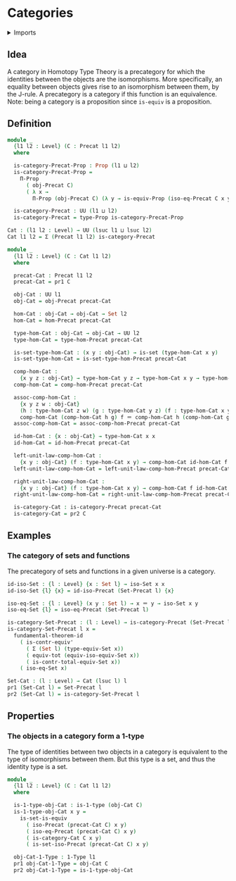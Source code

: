 #  Categories

<details><summary>Imports</summary>
```agda
module category-theory.categories where
open import category-theory.isomorphisms-precategories
open import category-theory.precategories
open import foundation.1-types
open import foundation.contractible-types
open import foundation.dependent-pair-types
open import foundation.equivalences
open import foundation.functions
open import foundation.functoriality-dependent-pair-types
open import foundation.fundamental-theorem-of-identity-types
open import foundation.identity-types
open import foundation.isomorphisms-of-sets
open import foundation.propositions
open import foundation.sets
open import foundation.universe-levels
```
</details>

## Idea

A category in Homotopy Type Theory is a precategory for which the identities between the objects are the isomorphisms. More specifically, an equality between objects gives rise to an isomorphism between them, by the J-rule. A precategory is a category if this function is an equivalence. Note: being a category is a proposition since `is-equiv` is a proposition.

## Definition

```agda
module _
  {l1 l2 : Level} (C : Precat l1 l2)
  where

  is-category-Precat-Prop : Prop (l1 ⊔ l2)
  is-category-Precat-Prop =
    Π-Prop
      ( obj-Precat C)
      ( λ x →
        Π-Prop (obj-Precat C) (λ y → is-equiv-Prop (iso-eq-Precat C x y)))

  is-category-Precat : UU (l1 ⊔ l2)
  is-category-Precat = type-Prop is-category-Precat-Prop

Cat : (l1 l2 : Level) → UU (lsuc l1 ⊔ lsuc l2)
Cat l1 l2 = Σ (Precat l1 l2) is-category-Precat

module _
  {l1 l2 : Level} (C : Cat l1 l2)
  where

  precat-Cat : Precat l1 l2
  precat-Cat = pr1 C

  obj-Cat : UU l1
  obj-Cat = obj-Precat precat-Cat

  hom-Cat : obj-Cat → obj-Cat → Set l2
  hom-Cat = hom-Precat precat-Cat

  type-hom-Cat : obj-Cat → obj-Cat → UU l2
  type-hom-Cat = type-hom-Precat precat-Cat

  is-set-type-hom-Cat : (x y : obj-Cat) → is-set (type-hom-Cat x y)
  is-set-type-hom-Cat = is-set-type-hom-Precat precat-Cat

  comp-hom-Cat :
    {x y z : obj-Cat} → type-hom-Cat y z → type-hom-Cat x y → type-hom-Cat x z
  comp-hom-Cat = comp-hom-Precat precat-Cat

  assoc-comp-hom-Cat :
    {x y z w : obj-Cat}
    (h : type-hom-Cat z w) (g : type-hom-Cat y z) (f : type-hom-Cat x y) →
    comp-hom-Cat (comp-hom-Cat h g) f ＝ comp-hom-Cat h (comp-hom-Cat g f)
  assoc-comp-hom-Cat = assoc-comp-hom-Precat precat-Cat

  id-hom-Cat : {x : obj-Cat} → type-hom-Cat x x
  id-hom-Cat = id-hom-Precat precat-Cat

  left-unit-law-comp-hom-Cat :
    {x y : obj-Cat} (f : type-hom-Cat x y) → comp-hom-Cat id-hom-Cat f ＝ f
  left-unit-law-comp-hom-Cat = left-unit-law-comp-hom-Precat precat-Cat

  right-unit-law-comp-hom-Cat :
    {x y : obj-Cat} (f : type-hom-Cat x y) → comp-hom-Cat f id-hom-Cat ＝ f
  right-unit-law-comp-hom-Cat = right-unit-law-comp-hom-Precat precat-Cat

  is-category-Cat : is-category-Precat precat-Cat
  is-category-Cat = pr2 C
```

## Examples

### The category of sets and functions

The precategory of sets and functions in a given universe is a category.

```agda
id-iso-Set : {l : Level} {x : Set l} → iso-Set x x
id-iso-Set {l} {x} = id-iso-Precat (Set-Precat l) {x}

iso-eq-Set : {l : Level} (x y : Set l) → x ＝ y → iso-Set x y
iso-eq-Set {l} = iso-eq-Precat (Set-Precat l)

is-category-Set-Precat : (l : Level) → is-category-Precat (Set-Precat l)
is-category-Set-Precat l x =
  fundamental-theorem-id
    ( is-contr-equiv'
      ( Σ (Set l) (type-equiv-Set x))
      ( equiv-tot (equiv-iso-equiv-Set x))
      ( is-contr-total-equiv-Set x))
    ( iso-eq-Set x)

Set-Cat : (l : Level) → Cat (lsuc l) l
pr1 (Set-Cat l) = Set-Precat l
pr2 (Set-Cat l) = is-category-Set-Precat l
```

## Properties

### The objects in a category form a 1-type

The type of identities between two objects in a category is equivalent to the type of isomorphisms between them. But this type is a set, and thus the identity type is a set.

```agda
module _
  {l1 l2 : Level} (C : Cat l1 l2)
  where

  is-1-type-obj-Cat : is-1-type (obj-Cat C)
  is-1-type-obj-Cat x y =
    is-set-is-equiv
      ( iso-Precat (precat-Cat C) x y)
      ( iso-eq-Precat (precat-Cat C) x y)
      ( is-category-Cat C x y)
      ( is-set-iso-Precat (precat-Cat C) x y)

  obj-Cat-1-Type : 1-Type l1
  pr1 obj-Cat-1-Type = obj-Cat C
  pr2 obj-Cat-1-Type = is-1-type-obj-Cat
```
